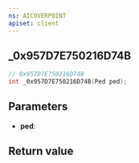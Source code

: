 ```yaml
---
ns: AICOVERPOINT
apiset: client
---
```

## _0x957D7E750216D74B

```c
// 0x957D7E750216D74B
int _0x957D7E750216D74B(Ped ped);
```


## Parameters
* **ped**:

## Return value

